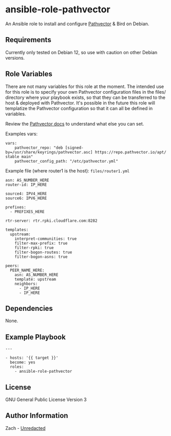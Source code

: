ansible-role-pathvector
=========

An Ansible role to install and configure [Pathvector](https://pathvector.io/) & Bird on Debian.

Requirements
------------

Currently only tested on Debian 12, so use with caution on other Debian versions.

Role Variables
--------------

There are not many variables for this role at the moment. The intended use for this role is to specify your own Pathvector configuration files in the files/ directory where your playbook exists, so that they can be transferred to the host & deployed with Pathvector. It's possible in the future this role will templatize the Pathvector configuration so that it can all be defined in variables.

Review the [Pathvector docs](https://pathvector.io/docs/about) to understand what else you can set.

Examples vars:

```
vars:
    pathvector_repo: "deb [signed-by=/usr/share/keyrings/pathvector.asc] https://repo.pathvector.io/apt/ stable main"
    pathvector_config_path: "/etc/pathvector.yml"
```

Example file (where router1 is the host): `files/router1.yml`

```
asn: AS_NUMBER_HERE
router-id: IP_HERE

source4: IPV4_HERE
source6: IPV6_HERE

prefixes:
  - PREFIXES_HERE

rtr-server: rtr.rpki.cloudflare.com:8282

templates:
  upstream:
    interpret-communities: true
    filter-max-prefix: true
    filter-rpki: true
    filter-bogon-routes: true
    filter-bogon-asns: true

peers:
  PEER_NAME_HERE:
    asn: AS_NUMBER_HERE
    template: upstream
    neighbors:
      - IP_HERE
      - IP_HERE
```

Dependencies
------------

None.

Example Playbook
----------------

```
---

- hosts: '{{ target }}'
  become: yes
  roles:
    - ansible-role-pathvector
```

License
-------

GNU General Public License Version 3

Author Information
------------------

Zach - [Unredacted](https://unredacted.org/)
